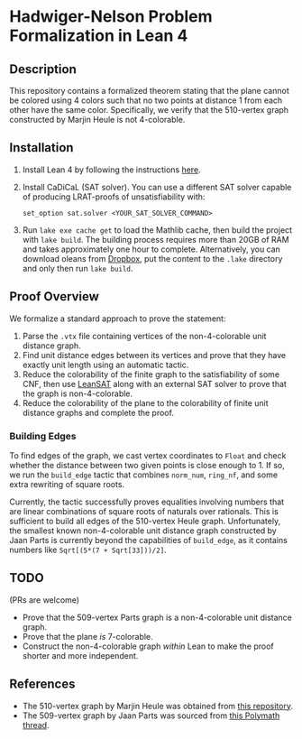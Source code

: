# Hadwiger-Nelson Problem Formalization in Lean 4

## Description

This repository contains a formalized theorem stating that the plane cannot be colored using 4 colors such that no two points at distance 1 from each other have the same color. Specifically, we verify that the 510-vertex graph constructed by Marjin Heule is not 4-colorable.

## Installation

1. Install Lean 4 by following the instructions [here](https://leanprover-community.github.io/get_started.html).
2. Install CaDiCaL (SAT solver). You can use a different SAT solver capable of producing LRAT-proofs of unsatisfiability with:

   ```lean
   set_option sat.solver <YOUR_SAT_SOLVER_COMMAND>
   ```
3. Run `lake exe cache get` to load the Mathlib cache, then build the project with `lake build`. The building process requires more than 20GB of RAM and takes approximately one hour to complete. Alternatively, you can download oleans from [Dropbox](https://www.dropbox.com/scl/fi/e3pwr2x75n9e7peoj6cah/build.zip?rlkey=8ogw70fiir8d7jyzc4zfqmi89&st=pq0g4cqf&dl=0), put the content to the `.lake` directory and only then run `lake build`.

## Proof Overview

We formalize a standard approach to prove the statement:

1. Parse the `.vtx` file containing vertices of the non-4-colorable unit distance graph.
2. Find unit distance edges between its vertices and prove that they have exactly unit length using an automatic tactic.
3. Reduce the colorability of the finite graph to the satisfiability of some CNF, then use [LeanSAT](https://github.com/leanprover/leansat) along with an external SAT solver to prove that the graph is non-4-colorable.
4. Reduce the colorability of the plane to the colorability of finite unit distance graphs and complete the proof.

### Building Edges

To find edges of the graph, we cast vertex coordinates to `Float` and check whether the distance between two given points is close enough to 1. If so, we run the `build_edge` tactic that combines `norm_num`, `ring_nf`, and some extra rewriting of square roots.

Currently, the tactic successfully proves equalities involving numbers that are linear combinations of square roots of naturals over rationals. This is sufficient to build all edges of the 510-vertex Heule graph. Unfortunately, the smallest known non-4-colorable unit distance graph constructed by Jaan Parts is currently beyond the capabilities of `build_edge`, as it contains numbers like `Sqrt[(5*(7 + Sqrt[33]))/2]`.

## TODO
(PRs are welcome)
- Prove that the 509-vertex Parts graph is a non-4-colorable unit distance graph.
- Prove that the plane *is* 7-colorable.
- Construct the non-4-colorable graph *within* Lean to make the proof shorter and more independent.
  
## References
- The 510-vertex graph by Marjin Heule was obtained from [this repository](https://github.com/marijnheule/CNP-SAT/).
- The 509-vertex graph by Jaan Parts was sourced from [this Polymath thread](https://dustingmixon.wordpress.com/2019/12/12/polymath16-fifteenth-thread-writing-the-paper-and-chasing-down-loose-ends/).
